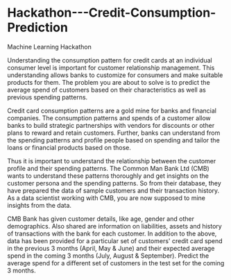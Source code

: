 # Hackathon---Credit-Consumption-Prediction
Machine Learning Hackathon

Understanding the consumption pattern for credit cards at an individual consumer level is important for customer relationship management. This understanding allows banks to customize for consumers and make suitable products for them. The problem you are about to solve is to predict the average spend of customers based on their characteristics as well as previous spending patterns.

Credit card consumption patterns are a gold mine for banks and financial companies. The consumption patterns and spends of a customer allow banks to build strategic partnerships with vendors for discounts or other plans to reward and retain customers. Further, banks can understand from the spending patterns and profile people based on spending and tailor the loans or financial products based on those.

Thus it is important to understand the relationship between the customer profile and their spending patterns. The Common Man Bank Ltd (CMB) wants to understand these patterns thoroughly and get insights on the customer persona and the spending patterns. So from their database, they have prepared the data of sample customers and their transaction history. As a data scientist working with CMB, you are now supposed to mine insights from the data.

CMB Bank has given customer details, like age, gender and other demographics. Also shared are information on liabilities, assets and history of transactions with the bank for each customer. In addition to the above, data has been provided for a particular set of customers' credit card spend in the previous 3 months (April, May & June) and their expected average spend in the coming 3 months (July, August & September). Predict the average spend for a different set of customers in the test set for the coming 3 months.
